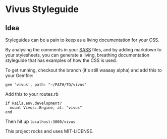 # Vivus Styleguide

## Idea

Styleguides can be a pain to keep as a living documentation for your CSS.

By analysing the comments in your [SASS](http://sass-lang.com/) files, and by adding markdown to your stylesheets, you can generate a living, breathing documentation styleguide that has examples of how the CSS is used.

To get running, checkout the branch (it's still waaaay alpha) and add this to your Gemfile:

```
gem 'vivus', path: "~/PATH/TO/vivus"
```

Add this to your routes.rb
```
if Rails.env.development?
  mount Vivus::Engine, at: "vivus"
end
```

Then hit up ```localhost:3000/vivus```

This project rocks and uses MIT-LICENSE.
